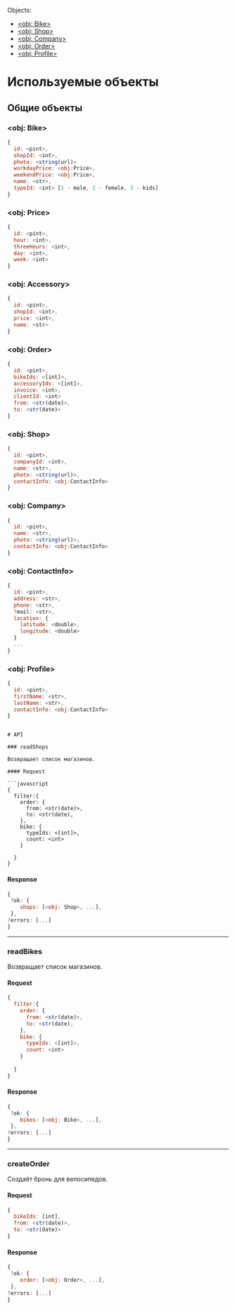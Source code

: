 Objects:
* [&lt;obj: Bike&gt;](#obj-bike)
* [&lt;obj: Shop&gt;](#obj-shop)
* [&lt;obj: Company&gt;](#obj-company)
* [&lt;obj: Order&gt;](#obj-order)
* [&lt;obj: Profile&gt;](#obj-profile)

# Используемые объекты

## Общие объекты

### &lt;obj: Bike&gt;
```javascript
{
  id: <pint>,
  shopId: <int>,
  photo: <string(url)>
  workdayPrice: <obj:Price>,
  weekendPrice: <obj:Price>,
  name: <str>,
  typeId: <int> [1 - male, 2 - female, 3 - kids]
}
```

### &lt;obj: Price&gt;
```javascript
{
  id: <pint>,
  hour: <int>,
  threeHours: <int>,
  day: <int>,
  week: <int>
}
```

### &lt;obj: Accessory&gt;
```javascript
{
  id: <pint>,
  shopId: <int>,
  price: <int>,
  name: <str>
}
```

### &lt;obj: Order&gt;
```javascript
{
  id: <pint>,
  bikeIds: <[int]>,
  accessoryIds: <[int]>,
  invoice: <int>,
  clientId: <int>
  from: <str(date)>,
  to: <str(date)>
}
```

### &lt;obj: Shop&gt;
```javascript
{
  id: <pint>,
  companyId: <int>,
  name: <str>,
  photo: <string(url)>,
  contactInfo: <obj:ContactInfo>
}
```

### &lt;obj: Company&gt;
```javascript
{
  id: <pint>,
  name: <str>,
  photo: <string(url)>,
  contactInfo: <obj:ContactInfo>
}
```

### &lt;obj: ContactInfo&gt;
```javascript
{
  id: <pint>,
  address: <str>,
  phone: <str>,
  ?mail: <str>,
  location: {
    latitude: <double>,
    longitude: <double>
  }
  ...
}
```

### &lt;obj: Profile&gt;
```javascript
{
  id: <pint>,
  firstName: <str>,
  lastName: <str>,
  contactInfo: <obj:ContactInfo>
}
```

```

# API

### readShops

Возвращает список магазинов.

#### Request

```javascript
{
  filter:{
    order: {
      from: <str(date)>,
      to: <str(date),
    },
    bike: {
      typeIds: <[int]>,
      count: <int>
    }
      
  }
}
```

#### Response

```javascript
{
 ?ok: {
	shops: [<obj: Shop>, ...],
 },
?errors: [...]
}
```
---


### readBikes

Возвращает список магазинов.

#### Request

```javascript
{
  filter:{
    order: {
      from: <str(date)>,
      to: <str(date),
    },
    bike: {
      typeIds: <[int]>,
      count: <int>
    }
      
  }
}
```

#### Response

```javascript
{
 ?ok: {
	bikes: [<obj: Bike>, ...],
 },
?errors: [...]
}
```
---


### createOrder

Создаёт бронь для велосипедов.

#### Request

```javascript
{
  bikeIds: [int],
  from: <str(date)>,
  to: <str(date)>
}
```

#### Response

```javascript
{
 ?ok: {
	order: [<obj: Order>, ...],
 },
?errors: [...]
}
```

